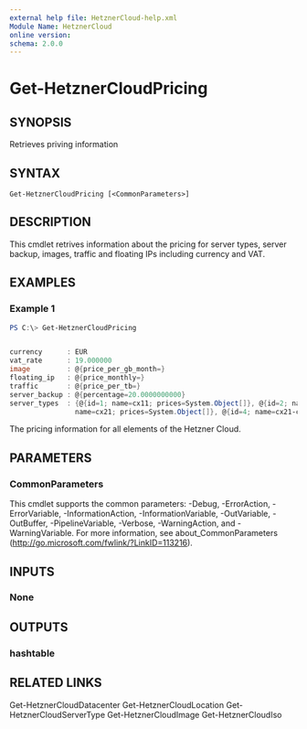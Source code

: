 ```yaml
---
external help file: HetznerCloud-help.xml
Module Name: HetznerCloud
online version:
schema: 2.0.0
---
```

# Get-HetznerCloudPricing

## SYNOPSIS

Retrieves priving information

## SYNTAX

```
Get-HetznerCloudPricing [<CommonParameters>]
```

## DESCRIPTION

This cmdlet retrives information about the pricing for server types, server backup, images, traffic and floating IPs including currency and VAT.

## EXAMPLES

### Example 1

```powershell
PS C:\> Get-HetznerCloudPricing


currency      : EUR
vat_rate      : 19.000000
image         : @{price_per_gb_month=}
floating_ip   : @{price_monthly=}
traffic       : @{price_per_tb=}
server_backup : @{percentage=20.0000000000}
server_types  : {@{id=1; name=cx11; prices=System.Object[]}, @{id=2; name=cx11-ceph; prices=System.Object[]}, @{id=3;
                name=cx21; prices=System.Object[]}, @{id=4; name=cx21-ceph; prices=System.Object[]}...}
```

The pricing information for all elements of the Hetzner Cloud.

## PARAMETERS

### CommonParameters

This cmdlet supports the common parameters: -Debug, -ErrorAction, -ErrorVariable, -InformationAction, -InformationVariable, -OutVariable, -OutBuffer, -PipelineVariable, -Verbose, -WarningAction, and -WarningVariable.
For more information, see about_CommonParameters (http://go.microsoft.com/fwlink/?LinkID=113216).

## INPUTS

### None

## OUTPUTS

### hashtable

## RELATED LINKS

Get-HetznerCloudDatacenter
Get-HetznerCloudLocation
Get-HetznerCloudServerType
Get-HetznerCloudImage
Get-HetznerCloudIso
